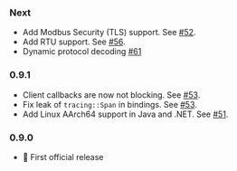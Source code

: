 ### Next ###
* Add Modbus Security (TLS) support. See [#52](https://github.com/stepfunc/rodbus/pull/52).
* Add RTU support. See [#56](https://github.com/stepfunc/rodbus/pull/56).
* Dynamic protocol decoding [#61](https://github.com/stepfunc/rodbus/issues/61)

### 0.9.1 ###
* Client callbacks are now not blocking.
  See [#53](https://github.com/stepfunc/rodbus/pull/53).
* Fix leak of `tracing::Span` in bindings.
  See [#53](https://github.com/stepfunc/rodbus/pull/53).
* Add Linux AArch64 support in Java and .NET.
  See [#51](https://github.com/stepfunc/rodbus/pull/51).

### 0.9.0 ###
* :tada: First official release
